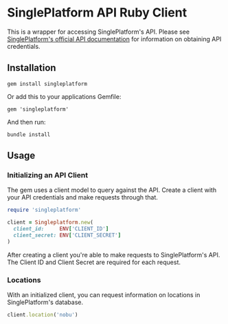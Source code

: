 # SinglePlatform API Ruby Client
This is a wrapper for accessing SinglePlatform's API. Please see [SinglePlatform's official API documentation](http://docs.singleplatform.com/spv3/) for information on obtaining API credentials.

## Installation
```
gem install singleplatform
```

Or add this to your applications Gemfile:
```
gem 'singleplatform'
```

And then run:

```
bundle install
```

## Usage
### Initializing an API Client
The gem uses a client model to query against the API. Create a client with your API credentials and make requests through that.

```ruby
require 'singleplatform'

client = Singleplatform.new(
  client_id:     ENV['CLIENT_ID']
  client_secret: ENV['CLIENT_SECRET']
)
```

After creating a client you're able to make requests to SinglePlatform's API. The Client ID and Client Secret are required for each request.

### Locations
With an initialized client, you can request information on locations in SinglePlatform's database.

```ruby
client.location('nobu')
```